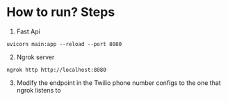 # How to run? Steps

1. Fast Api  

```
uvicorn main:app --reload --port 8080
```

2. Ngrok server

```
ngrok http http://localhost:8080
```

3. Modify the endpoint in the Twilio phone number configs to the one that ngrok listens to
